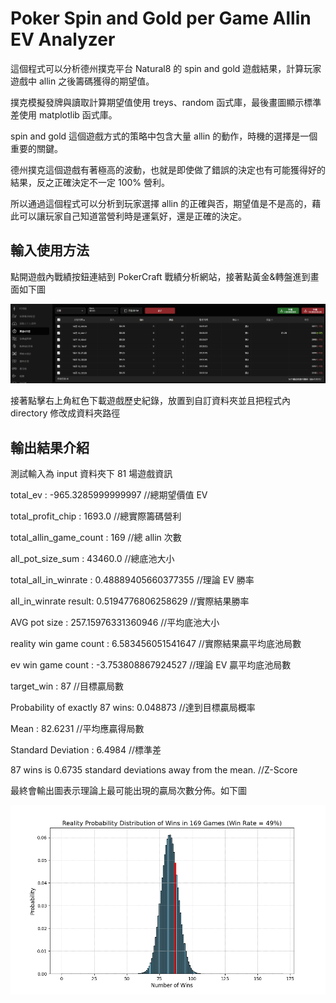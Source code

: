 # Poker Spin and Gold per Game Allin EV Analyzer

這個程式可以分析德州撲克平台 Natural8 的 spin and gold 遊戲結果，計算玩家遊戲中 allin 之後籌碼獲得的期望值。

撲克模擬發牌與讀取計算期望值使用 treys、random 函式庫，最後畫圖顯示標準差使用 matplotlib 函式庫。

spin and gold 這個遊戲方式的策略中包含大量 allin 的動作，時機的選擇是一個重要的關鍵。

德州撲克這個遊戲有著極高的波動，也就是即使做了錯誤的決定也有可能獲得好的結果，反之正確決定不一定 100% 營利。

所以通過這個程式可以分析到玩家選擇 allin 的正確與否，期望值是不是高的，藉此可以讓玩家自己知道當營利時是運氣好，還是正確的決定。

## 輸入使用方法

點開遊戲內戰績按鈕連結到 PokerCraft 戰績分析網站，接著點黃金&轉盤進到畫面如下圖

![image](https://github.com/kenchang890410/poker-spin-and-go-per-game-allin-ev-analyze/blob/aba5c142076a7ce9fe9a4bcc75053515c59b326f/PokerCraft.png)

接著點擊右上角紅色下載遊戲歷史紀錄，放置到自訂資料夾並且把程式內 directory 修改成資料夾路徑

## 輸出結果介紹

測試輸入為 input 資料夾下 81 場遊戲資訊

total_ev :  -965.3285999999997 //總期望價值 EV

total_profit_chip :  1693.0 //總實際籌碼營利

total_allin_game_count :  169 //總 allin 次數

all_pot_size_sum :  43460.0 //總底池大小

total_all_in_winrate :  0.48889405660377355 //理論 EV 勝率

all_in_winrate result:  0.5194776806258629 //實際結果勝率

AVG pot size :  257.15976331360946 //平均底池大小

reality win game count :  6.583456051541647 //實際結果贏平均底池局數

ev win game count :  -3.753808867924527 //理論 EV 贏平均底池局數

target_win :  87 //目標贏局數

Probability of exactly 87 wins: 0.048873 //達到目標贏局概率

Mean : 82.6231 //平均應贏得局數

Standard Deviation : 6.4984 //標準差

87 wins is 0.6735 standard deviations away from the mean. //Z-Score

最終會輸出圖表示理論上最可能出現的贏局次數分佈。如下圖

![image](https://github.com/kenchang890410/poker-spin-and-go-per-game-allin-ev-analyze/blob/1e6f32cd6a0bcf6761d530511e327004fff93010/distribution.png)
